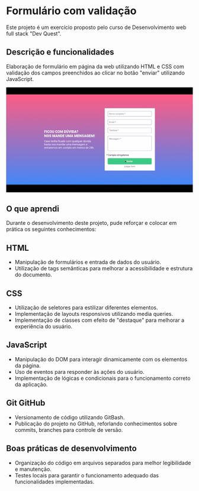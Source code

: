 # Formulário com validação
Este projeto é um exercício proposto pelo curso de Desenvolvimento web full stack "Dev Quest".

## Descrição e funcionalidades
Elaboração de formulário em página da web utilizando HTML e CSS com validação dos campos preenchidos ao clicar no botão "enviar" utilizando JavaScript.

[<img src="./src/images/preview.gif" alt="gif formulario com validacao">](https://lucasjcfreire.github.io/form-validation/)

## O que aprendi
Durante o desenvolvimento deste projeto, pude reforçar e colocar em prática os seguintes conhecimentos:

## HTML
- Manipulação de formulários e entrada de dados do usuário.
- Utilização de tags semânticas para melhorar a acessibilidade e estrutura do documento.

## CSS
- Utilização de seletores para estilizar diferentes elementos.
- Implementação de layouts responsivos utilizando media queries.
- Implementação de classes com efeito de "destaque" para melhorar a experiência do usuário.

## JavaScript
- Manipulação do DOM para interagir dinamicamente com os elementos da página.
- Uso de eventos para responder às ações do usuário.
- Implementação de lógicas e condicionais para o funcionamento correto da aplicação.

## Git GitHub
- Versionamento de código utilizando GitBash.
- Publicação do projeto no GitHub, reforlando conhecimentos sobre commits, branches para controle de versão.

## Boas práticas de desenvolvimento
- Organização do código em arquivos separados para melhor legibilidade e manutenção.
- Testes locais para garantir o funcionamento adequado das funcionalidades implementadas.
